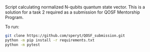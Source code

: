Script calculating normalized N-qubits quantum state vector.
This is a solution for a task 2 required as a submission for QOSF Mentorship Program.

To run:
```sh
git clone https://github.com/speryt/QOSF_submission.git
python -m pip install -r requirements.txt
python -m pytest
```